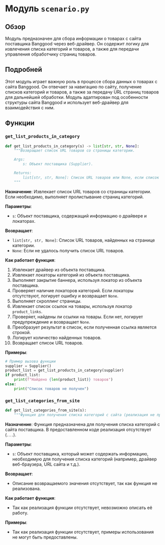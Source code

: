 # Модуль `scenario.py`

## Обзор

Модуль предназначен для сбора информации о товарах с сайта поставщика Banggood через веб-драйвер. Он содержит логику для извлечения списка категорий и товаров, а также для передачи управления обработчику страниц товаров.

## Подробней

Этот модуль играет важную роль в процессе сбора данных о товарах с сайта Banggood. Он отвечает за навигацию по сайту, получение списков категорий и товаров, а также за передачу URL страниц товаров для дальнейшей обработки. Модуль адаптирован под особенности структуры сайта Banggood и использует веб-драйвер для взаимодействия с ним.

## Функции

### `get_list_products_in_category`

```python
def get_list_products_in_category(s) -> list[str, str, None]:
    """Возвращает список URL товаров со страницы категории.

    Args:
        s: Объект поставщика (Supplier).

    Returns:
        list[str, str, None]: Список URL товаров или None, если список не получен.
    """
```

**Назначение**: Извлекает список URL товаров со страницы категории. Если необходимо, выполняет пролистывание страниц категорий.

**Параметры**:
- `s`: Объект поставщика, содержащий информацию о драйвере и локаторах.

**Возвращает**:
- `list[str, str, None]`: Список URL товаров, найденных на странице категории.
- `None`: Если не удалось получить список URL товаров.

**Как работает функция**:
1. Извлекает драйвер из объекта поставщика.
2. Извлекает локаторы категорий из объекта поставщика.
3. Выполняет закрытие баннера, используя локатор из объекта поставщика.
4. Проверяет наличие локаторов категорий. Если локаторы отсутствуют, логирует ошибку и возвращает `None`.
5. Выполняет скроллинг страницы.
6. Извлекает список ссылок на товары, используя локатор `product_links`.
7. Проверяет, найдены ли ссылки на товары. Если нет, логирует предупреждение и возвращает `None`.
8. Преобразует результат в список, если полученная ссылка является строкой.
9. Логирует количество найденных товаров.
10. Возвращает список URL товаров.

**Примеры**:

```python
# Пример вызова функции
supplier = Supplier()
product_list = get_list_products_in_category(supplier)
if product_list:
    print(f"Найдено {len(product_list)} товаров")
else:
    print("Список товаров не получен")
```

### `get_list_categories_from_site`

```python
def get_list_categories_from_site(s):
    """Функция для получения списка категорий с сайта (реализация не предоставлена)."""
```

**Назначение**: Функция предназначена для получения списка категорий с сайта поставщика. В предоставленном коде реализация отсутствует (`...`).

**Параметры**:

- `s`: Объект поставщика, который может содержать информацию, необходимую для получения списка категорий (например, драйвер веб-браузера, URL сайта и т.д.).

**Возвращает**:
- Описание возвращаемого значения отсутствует, так как функция не реализована.

**Как работает функция**:
- Так как реализация функции отсутствует, невозможно описать её работу.

**Примеры**:
- Так как реализация функции отсутствует, примеры использования не могут быть предоставлены.